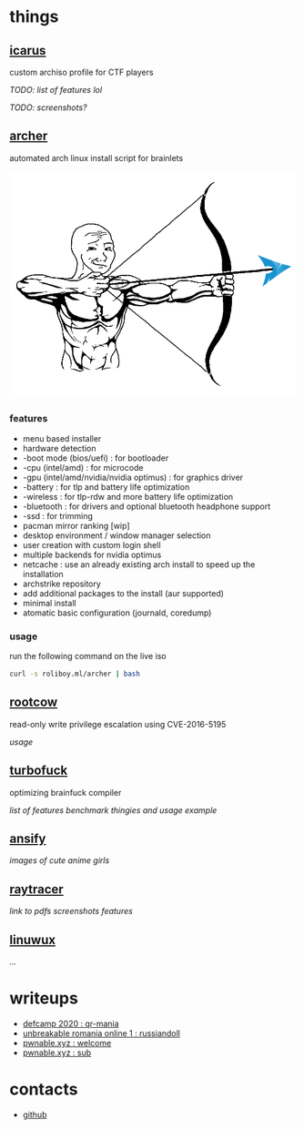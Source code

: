 # things

## [icarus](/projects/icarus/icarus.md)

custom archiso profile for CTF players

*TODO: list of features lol*

*TODO: screenshots?*


## [archer](/projects/archer/archer.md)

automated arch linux install script for brainlets

![archer](/projects/archer/archer.png)

### features

- menu based installer
- hardware detection
- -boot mode (bios/uefi) : for bootloader
- -cpu (intel/amd) : for microcode
- -gpu (intel/amd/nvidia/nvidia optimus) : for graphics driver
- -battery : for tlp and battery life optimization
- -wireless : for tlp-rdw and more battery life optimization
- -bluetooth : for drivers and optional bluetooth headphone support
- -ssd : for trimming
- pacman mirror ranking [wip]
- desktop environment / window manager selection
- user creation with custom login shell
- multiple backends for nvidia optimus
- netcache : use an already existing arch install to speed up the installation
- archstrike repository
- add additional packages to the install (aur supported)
- minimal install
- atomatic basic configuration (journald, coredump)

### usage

run the following command on the live iso
```bash
curl -s roliboy.ml/archer | bash
```

## [rootcow](/projects/rootcow/rootcow.md)

read-only write privilege escalation using CVE-2016-5195

*usage*

## [turbofuck](/projects/turbofuck/turbofuck.md)

optimizing brainfuck compiler

*list of features*
*benchmark thingies and usage example*

## [ansify](/projects/ansify/ansify.md)

*images of cute anime girls*

## [raytracer](/projects/raytracer/raytracer.md)

*link to pdfs*
*screenshots*
*features*

## [linuwux](/projects/linuwux/linuwux.md)

*...*

# writeups

- [defcamp 2020 : qr-mania](/writeups/defcamp2020-qr-mania/defcamp2020-qr-mania.md)
- [unbreakable romania online 1 : russiandoll](/writeups/unbreakableromaniaonline1-russiandoll/unbreakableromaniaonline1-russiandoll.md)
- [pwnable.xyz : welcome](/writeups/pwnablexyz-welcome/pwnablexyz-welcome.md)
- [pwnable.xyz : sub](/writeups/pwnablexyz-sub/pwnablexyz-sub.md)

# contacts

- [github](https://github.com/roliboy/)
